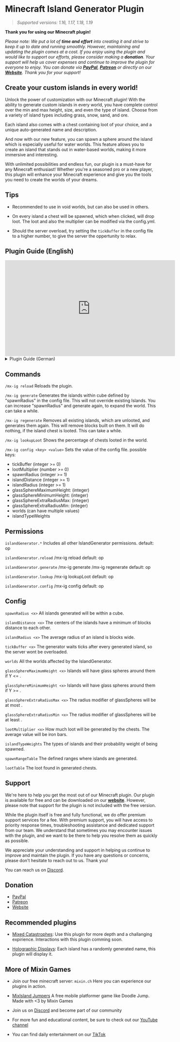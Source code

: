 # Minecraft Island Generator Plugin
> *Supported versions: 1.16, 1.17, 1.18, 1.19*

**Thank you for using our Minecraft plugin!**

*Please note: We put a lot of **time and effort** into creating it and strive to keep it up to date and running smoothly. However, maintaining and updating the plugin comes at a cost. If you enjoy using the plugin and would like to support our efforts, please consider making a **donation**. Your support will help us cover expenses and continue to improve the plugin for everyone to enjoy. You can donate via **[PayPal](https://mixin.ch/paypal "PayPal")**, **[Patreon](https://mixin.ch/patreon "Patreon")** or directly on our **[Website](https://mixin.ch/donate "Website")**. Thank you for your support!*

## Create your custom islands in every world!
Unlock the power of customization with our Minecraft plugin!
With the ability to generate custom islands in every world, you have complete control over the min and max height, size, and even the type of island.
Choose from a variety of island types including grass, snow, sand, and ore.

Each island also comes with a chest containing loot of your choice, and a unique auto-generated name and description.

And now with our new feature, you can spawn a sphere around the island which is especially useful for water worlds. This feature allows you to create an island that stands out in water-based worlds, making it more immersive and interesting.

With unlimited possibilities and endless fun, our plugin is a must-have for any Minecraft enthusiast! Whether you're a seasoned pro or a new player, this plugin will enhance your Minecraft experience and give you the tools you need to create the worlds of your dreams.

## Tips

- Recommended to use in void worlds, but can also be used in others.

- On every island a chest will be spawned, which when clicked, will drop loot. The loot and also the multiplier can be modified via the config.yml.

- Should the server overload, try setting the `tickBuffer` in the config file to a higher number, to give the server the oppertunity to relax.

## Plugin Guide (English)
<iframe width="560" height="315" src="https://www.youtube.com/embed/vfwuMaA8BqY" title="YouTube video player" frameborder="0" allow="accelerometer; autoplay; clipboard-write; encrypted-media; gyroscope; picture-in-picture; web-share" allowfullscreen></iframe>

<details>
<summary>Plugin Guide (German)</summary>

<iframe width="560" height="315" src="https://www.youtube.com/embed/hrvMBGt5Pn4" title="YouTube video player" frameborder="0" allow="accelerometer; autoplay; clipboard-write; encrypted-media; gyroscope; picture-in-picture; web-share" allowfullscreen></iframe>

</details>

## Commands
`/mx-ig reload`
Reloads the plugin.

`/mx-ig generate`
Generates the islands within <x>*<x>*<x> cube defined by "spawnRadius" in the config file.
This will not override existing Islands.
You can increase "spawnRadius" and generate again, to expand the world.
This can take a while.

`/mx-ig regenerate`
Removes all existing islands, which are unlooted, and generates them again.
This will remove blocks built on them.
It will do nothing, if the island chest is looted.
This can take a while.

`/mx-ig lookupLoot`
Shows the percentage of chests looted in the world.

`/mx-ig config <key> <value>`
Sets the value of the config file.
possible keys:
- tickBuffer (integer >= 0)
- lootMultiplier (number >= 0)
- spawnRadius (integer >= 1)
- islandDistance (integer >= 1)
- islandRadius (integer >= 1)
- glassSphereMaximumHeight: (integer)
- glassSphereMinimumHeight: (integer)
- glassSphereExtraRadiusMax: (integer)
- glassSphereExtraRadiusMin: (integer)
- worlds (can have multiple values)
- islandTypeWeights <islandType> <value>

## Permissions
`islandGenerator.*`
Includes all other IslandGenerator permissions.
default: op

`islandGenerator.reload`
/mx-ig reload
default: op

`islandGenerator.generate`
/mx-ig generate
/mx-ig regenerate
default: op

`islandGenerator.lookup`
/mx-ig lookupLoot
default: op

`islandGenerator.config`
/mx-ig config
default: op

## Config
`spawnRadius <x>`
All islands generated will be within a <x>*<x>*<x> cube.

`islandDistance <x>`
The centers of the islands have a minimum of <x> blocks distance to each other.

`islandRadius <x>`
The average radius of an island is <x> blocks wide.

`tickBuffer <x>`
The generator waits <x> ticks after every generated island, so the server wont be overloaded.

`worlds`
All the worlds affected by the IslandGenerator.

`glassSphereMaximumHeight <x>`
Islands will have glass spheres around them if Y <= <x>.

`glassSphereMinimumHeight <x>`
Islands will have glass spheres around them if Y >= <x>.

`glassSphereExtraRadiusMax <x>`
The radius modifier of glassSpheres will be at most <x>.

`glassSphereExtraRadiusMin <x>`
The radius modifier of glassSpheres will be at least <x>.

`lootMultiplier <x>`
How much loot will be generated by the chests.
The average value will be <x> iron bars.

`islandTypeWeights`
The types of islands and their probability weight of being spawned.

`spawnRangeTable`
The defined ranges where islands are generated.

`lootTable`
The loot found in generated chests.

## Support
We're here to help you get the most out of our Minecraft plugin. Our plugin is available for free and can be downloaded on our **[website](https://shop.mixin.ch/product/minecraft-island-generator/ "website")**. However, please note that support for the plugin is not included with the free version.

While the plugin itself is free and fully functional, we do offer premium support services for a fee. With premium support, you will have access to priority response times, troubleshooting assistance and dedicated support from our team. We understand that sometimes you may encounter issues with the plugin, and we want to be there to help you resolve them as quickly as possible.

We appreciate your understanding and support in helping us continue to improve and maintain the plugin. If you have any questions or concerns, please don't hesitate to reach out to us. Thank you!

You can reach us on [Discord](https://mixin.ch/discord "Discord").

## Donation
- [PayPal](https://mixin.ch/paypal "PayPal")
- [Patreon](https://mixin.ch/patreon "Patreon")
- [Website](https://mixin.ch/donate "Website")

## Recommended plugins
- [Mixed Catastrophes](https://www.spigotmc.org/resources/mixed-catastrophes.92702 "Mixed Catastrophes"):
Use this plugin for more depth and a challanging expirience.
Interactions with this plugin comming soon.

- [Holographic Displays](https://dev.bukkit.org/projects/holographic-displays "Holographic Displays"):
Each island has a randomly generated name, this plugin will display it.

## More of Mixin Games
- Join our free minecraft server: `mixin.ch`
Here you can experience our plugins in action.

- [MixIsland Jumpers](https://mixin.ch/mixisland-jumpers/ "MixIsland Jumpers")
A free mobile platformer game like Doodle Jump. Made with <3 by Mixin Games

- Join us on [Discord]( https://mixin.ch/discord "Discord") and become part of our community

- For more fun and educational content, be sure to check out our [YouTube channel](https://mixin.ch/youtube "YouTube channel")

- You can find daily entertainment on our [TikTok](https://mixin.ch/tiktok "TikTok")
